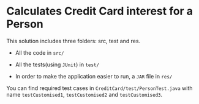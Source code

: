 # Calculates Credit Card interest for a Person

This solution includes three folders: src, test and res.

- All the code in `src/`

- All the tests(using `JUnit`) in `test/`

- In order to make the application easier to run, a `JAR` file in `res/`

You can find required test cases in `CreditCard/test/PersonTest.java` with name `testCustomised1`, `testCustomised2` and `testCustomised3`.







